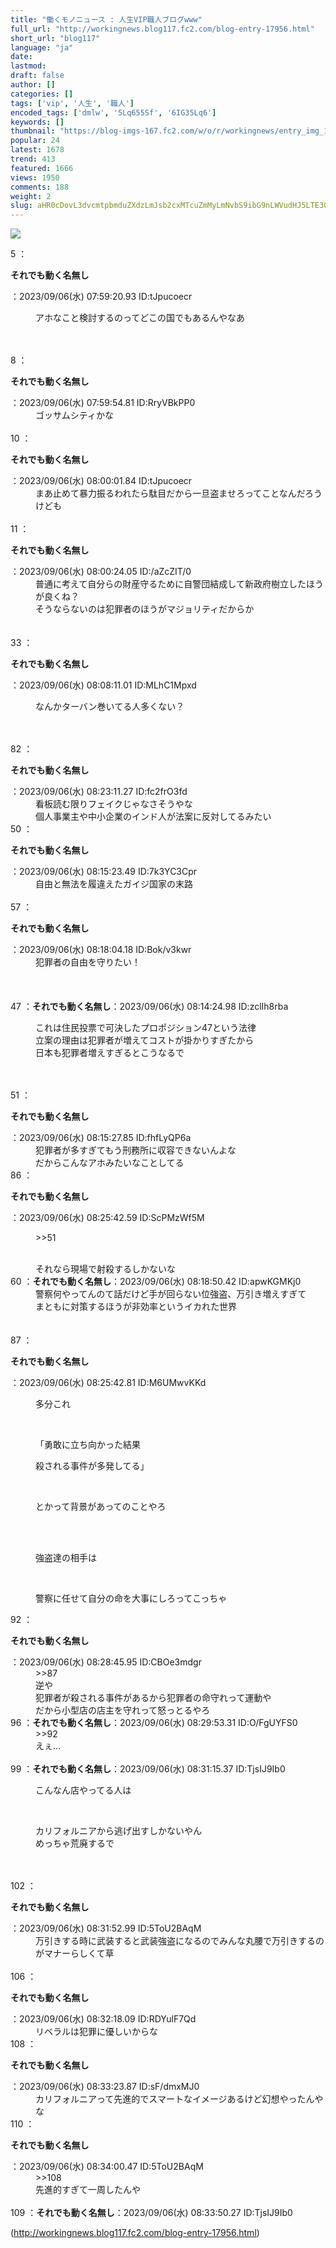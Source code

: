 ```yaml
---
title: "働くモノニュース : 人生VIP職人ブログwww"
full_url: "http://workingnews.blog117.fc2.com/blog-entry-17956.html"
short_url: "blog117"
language: "ja"
date: 
lastmod: 
draft: false
author: []
categories: []
tags: ['vip', '人生', '職人']
encoded_tags: ['dmlw', '5Lq655Sf', '6IG35Lq6']
keywords: []
thumbnail: "https://blog-imgs-167.fc2.com/w/o/r/workingnews/entry_img_17956.jpg"
popular: 24
latest: 1678
trend: 413
featured: 1666
views: 1950
comments: 188
weight: 2
slug: aHR0cDovL3dvcmtpbmduZXdzLmJsb2cxMTcuZmMyLmNvbS9ibG9nLWVudHJ5LTE3OTU2Lmh0bWw=
---
```


![](https://blog-imgs-167.fc2.com/w/o/r/workingnews/entry_img_17956.jpg)

<dl class='thread'><dt>5 ：<p><b>それでも動く名無し</b></p>：2023/09/06(水) 07:59:20.93 ID:tJpucoecr <br></dt><dd><p>アホなこと検討するのってどこの国でもあるんやなあ </p><br><dd><br> </dd></dd><dt>8 ：<p><b>それでも動く名無し</b></p>：2023/09/06(水) 07:59:54.81 ID:RryVBkPP0 <br></dt><dd>ゴッサムシティかな <br><dd><br> </dd></dd><dt>10 ：<p><b>それでも動く名無し</b></p>：2023/09/06(水) 08:00:01.84 ID:tJpucoecr <br></dt><dd>まあ止めて暴力振るわれたら駄目だから一旦盗ませろってことなんだろうけども <br><dd><br> </dd></dd><dt>11 ：<p><b>それでも動く名無し</b></p>：2023/09/06(水) 08:00:24.05 ID:/aZcZIT/0 <br></dt><dd>普通に考えて自分らの財産守るために自警団結成して新政府樹立したほうが良くね？ <br>そうならないのは犯罪者のほうがマジョリティだからか <br><br><br></dd><dt>33 ：<p><b>それでも動く名無し</b></p>：2023/09/06(水) 08:08:11.01 ID:MLhC1Mpxd <br></dt><dd><p>なんかターバン巻いてる人多くない？ </p><br><dd><br> </dd></dd><dt>82 ：<p><b>それでも動く名無し</b></p>：2023/09/06(水) 08:23:11.27 ID:fc2frO3fd <br></dt><dd>看板読む限りフェイクじゃなさそうやな <br>個人事業主や中小企業のインド人が法案に反対してるみたい <br><dd> <dd> </dd></dd></dd><dt>50 ：<p><b>それでも動く名無し</b></p>：2023/09/06(水) 08:15:23.49 ID:7k3YC3Cpr <br></dt><dd>自由と無法を履違えたガイジ国家の末路 <br><dd><br> </dd></dd><dt>57 ：<p><b>それでも動く名無し</b></p>：2023/09/06(水) 08:18:04.18 ID:Bok/v3kwr <br></dt><dd>犯罪者の自由を守りたい！ <br><dd><br><br> <br></dd></dd><dt>47 ：<b>それでも動く名無し</b>：2023/09/06(水) 08:14:24.98 ID:zclIh8rba <br></dt><dd><p>これは住民投票で可決したプロポジション47という法律 <br>立案の理由は犯罪者が増えてコストが掛かりすぎたから <br>日本も犯罪者増えすぎるとこうなるで</p> <br><dd><br> </dd></dd><dt>51 ：<p><b>それでも動く名無し</b></p>：2023/09/06(水) 08:15:27.85 ID:fhfLyQP6a <br></dt><dd>犯罪者が多すぎてもう刑務所に収容できないんよな <br>だからこんなアホみたいなことしてる <dd> <dd> </dd></dd></dd><dt>86 ：<p><b>それでも動く名無し</b></p>：2023/09/06(水) 08:25:42.59 ID:ScPMzWf5M <br></dt><dd><p>>>51</p> <br>それなら現場で射殺するしかないな <br><dd> <dd> </dd></dd></dd><dt>60 ：<b>それでも動く名無し</b>：2023/09/06(水) 08:18:50.42 ID:apwKGMKj0 <br></dt><dd>警察何やってんのて話だけど手が回らない位強盗、万引き増えすぎて <br><dd>まともに対策するほうが非効率というイカれた世界 <br><br><dd><br> </dd></dd></dd><dt>87 ：<p><b>それでも動く名無し</b></p>：2023/09/06(水) 08:25:42.81 ID:M6UMwvKKd <br></dt><dd><p>多分これ</p> <br><dd><p>「勇敢に立ち向かった結果</p><p>殺される事件が多発してる」</p> <br><dd><p>とかって背景があってのことやろ </p><br><dd><p><br>強盗達の相手は</p> <br><dd><p>警察に任せて自分の命を大事にしろってこっちゃ</p> <dd> <dd> </dd></dd></dd></dd></dd></dd></dd><dt>92 ：<p><b>それでも動く名無し</b></p>：2023/09/06(水) 08:28:45.95 ID:CBOe3mdgr <br></dt><dd>>>87 <br>逆や <br>犯罪者が殺される事件があるから犯罪者の命守れって運動や <br>だから小型店の店主を守れって怒っとるやろ <br><dd> <dd> </dd></dd></dd><dt>96 ：<b>それでも動く名無し</b>：2023/09/06(水) 08:29:53.31 ID:O/FgUYFS0 <br></dt><dd>>>92 <br>えぇ… <br><dd> <dd> <dd><br> </dd></dd></dd></dd><dt>99 ：<b>それでも動く名無し</b>：2023/09/06(水) 08:31:15.37 ID:TjsIJ9Ib0 <br></dt><dd><p>こんなん店やってる人は</p> <br><dd><p>カリフォルニアから逃げ出すしかないやん <br>めっちゃ荒廃するで</p> <br><br></dd></dd><dt>102 ：<p><b>それでも動く名無し</b></p>：2023/09/06(水) 08:31:52.99 ID:5ToU2BAqM <br></dt><dd>万引きする時に武装すると武装強盗になるのでみんな丸腰で万引きするのがマナーらしくて草 <br><dd><br> </dd></dd><dt>106 ：<p><b>それでも動く名無し</b></p>：2023/09/06(水) 08:32:18.09 ID:RDYulF7Qd <br></dt><dd>リベラルは犯罪に優しいからな <br><dd> </dd></dd><dt>108 ：<p><b>それでも動く名無し</b></p>：2023/09/06(水) 08:33:23.87 ID:sF/dmxMJ0 <br></dt><dd>カリフォルニアって先進的でスマートなイメージあるけど幻想やったんやな <dd> <dd> </dd></dd></dd><dt>110 ：<p><b>それでも動く名無し</b></p>：2023/09/06(水) 08:34:00.47 ID:5ToU2BAqM <br></dt><dd>>>108 <br>先進的すぎて一周したんや <br><dd><br> </dd></dd><dt>109 ：<b>それでも動く名無し</b>：2023/09/06(水) 08:33:50.27 ID:TjsIJ9Ib0 <br></dt></dl> 

(http://workingnews.blog117.fc2.com/blog-entry-17956.html)
